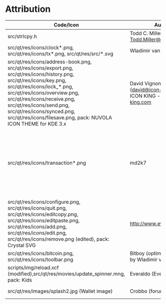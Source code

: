 <h1>Attribution</h1>

| Code/Icon  | Author | License |
| ------------- | ------------- | ------------- |
| src/strlcpy.h  | Todd C. Miller <Todd.Miller@courtesan.com> | ISC
| src/qt/res/icons/clock*.png, src/qt/res/icons/tx*.png, src/qt/res/src/*.svg  | Wladimir van der Laan | MIT
| src/qt/res/icons/address-book.png, src/qt/res/icons/export.png, src/qt/res/icons/history.png, src/qt/res/icons/key.png, src/qt/res/icons/lock_*.png, src/qt/res/icons/overview.png, src/qt/res/icons/receive.png, src/qt/res/icons/send.png, src/qt/res/icons/synced.png, src/qt/res/icons/filesave.png, pack: NUVOLA ICON THEME for KDE 3.x | David Vignoni (david@icon-king.com), ICON KING - www.icon-king.com | LGPL
| src/qt/res/icons/transaction*.png | md2k7 | You are free to do with these icons as you wish, including selling, copying, modifying etc.
| src/qt/res/icons/configure.png, src/qt/res/icons/quit.png, src/qt/res/icons/editcopy.png, src/qt/res/icons/editpaste.png, src/qt/res/icons/add.png, src/qt/res/icons/edit.png, src/qt/res/icons/remove.png (edited), pack: Crystal SVG | http://www.everaldo.com | LGPL
| src/qt/res/icons/bitcoin.png, src/qt/res/icons/toolbar.png | Bitboy (optimized for 16x16 by Wladimir van der Laan) | Public Domain
| scripts/img/reload.xcf (modified),src/qt/res/movies/update_spinner.mng, pack: Kids | Everaldo (Everaldo Coelho) | GNU/GPL
| src/qt/res/images/splash2.jpg (Wallet image) | Crobbo (forum) | Public domain

